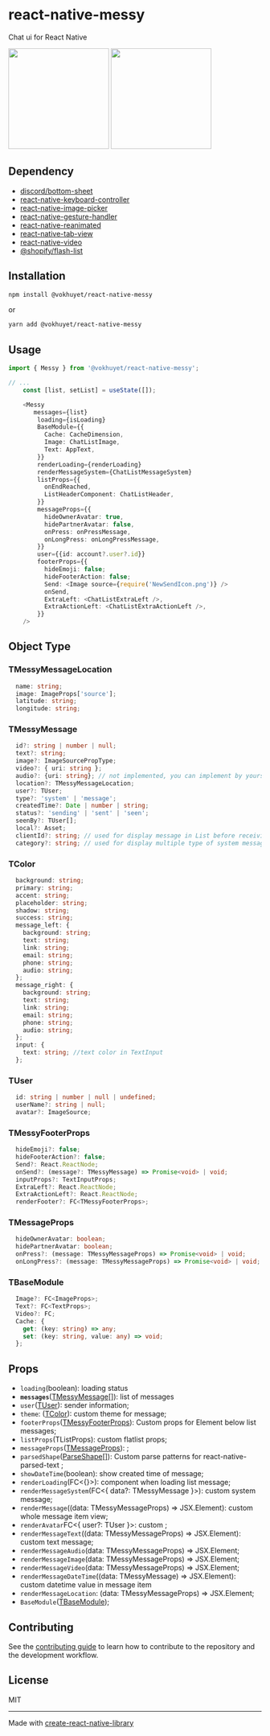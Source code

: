 # react-native-messy

Chat ui for React Native
<p>
    <img src="preview/demo_1.png" width="200px">
  <img src="preview/demo_2.png" width="200px">
</p>

## Dependency

- [discord/bottom-sheet](discord/react-native-bottom-sheet#discord-fork-4.6.1-rngh-v2)
- [react-native-keyboard-controller](https://kirillzyusko.github.io/react-native-keyboard-controller/)
- [react-native-image-picker](https://github.com/react-native-image-picker/react-native-image-picker)
- [react-native-gesture-handler](https://github.com/software-mansion/react-native-gesture-handler#readme)
- [react-native-reanimated](https://github.com/software-mansion/react-native-reanimated#readme)
- [react-native-tab-view](https://reactnavigation.org/docs/tab-view/)
- [react-native-video](https://github.com/TheWidlarzGroup/react-native-video)
- [@shopify/flash-list](https://shopify.github.io/flash-list/)

## Installation

```sh
npm install @vokhuyet/react-native-messy
```

or

```sh
yarn add @vokhuyet/react-native-messy
```

## Usage

```ts
import { Messy } from '@vokhuyet/react-native-messy';

// ...
    const [list, setList] = useState([]);

    <Messy
       messages={list}
        loading={isLoading}
        BaseModule={{
          Cache: CacheDimension,
          Image: ChatListImage,
          Text: AppText,
        }}
        renderLoading={renderLoading}
        renderMessageSystem={ChatListMessageSystem}
        listProps={{
          onEndReached,
          ListHeaderComponent: ChatListHeader,
        }}
        messageProps={{
          hideOwnerAvatar: true,
          hidePartnerAvatar: false,
          onPress: onPressMessage,
          onLongPress: onLongPressMessage,
        }}
        user={{id: account?.user?.id}}
        footerProps={{
          hideEmoji: false;
          hideFooterAction: false;
          Send: <Image source={require('NewSendIcon.png')} />
          onSend,
          ExtraLeft: <ChatListExtraLeft />,
          ExtraActionLeft: <ChatListExtraActionLeft />,
        }}
    />
```

## Object Type

### TMessyMessageLocation

```typescript
  name: string;
  image: ImageProps['source'];
  latitude: string;
  longitude: string;
```

### TMessyMessage

```ts
  id?: string | number | null;
  text?: string;
  image?: ImageSourcePropType;
  video?: { uri: string };
  audio?: {uri: string}; // not implemented, you can implement by yourself
  location?: TMessyMessageLocation;
  user?: TUser;
  type?: 'system' | 'message';
  createdTime?: Date | number | string;
  status?: 'sending' | 'sent' | 'seen';
  seenBy?: TUser[];
  local?: Asset;
  clientId?: string; // used for display message in List before receiving response from Server
  category?: string; // used for display multiple type of system message
```

### TColor

```ts
  background: string;
  primary: string;
  accent: string;
  placeholder: string;
  shadow: string;
  success: string;
  message_left: {
    background: string;
    text: string;
    link: string;
    email: string;
    phone: string;
    audio: string;
  };
  message_right: {
    background: string;
    text: string;
    link: string;
    email: string;
    phone: string;
    audio: string;
  };
  input: {
    text: string; //text color in TextInput
  };
```

### TUser

```ts
  id: string | number | null | undefined;
  userName?: string | null;
  avatar?: ImageSource;
```

### TMessyFooterProps

```ts
  hideEmoji?: false;
  hideFooterAction?: false;
  Send?: React.ReactNode;
  onSend?: (message?: TMessyMessage) => Promise<void> | void;
  inputProps?: TextInputProps;
  ExtraLeft?: React.ReactNode;
  ExtraActionLeft?: React.ReactNode;
  renderFooter?: FC<TMessyFooterProps>;
```

### TMessageProps

```ts
  hideOwnerAvatar: boolean;
  hidePartnerAvatar: boolean;
  onPress?: (message: TMessyMessageProps) => Promise<void> | void;
  onLongPress?: (message: TMessyMessageProps) => Promise<void> | void;
```

### TBaseModule

```ts
  Image?: FC<ImageProps>;
  Text?: FC<TextProps>;
  Video?: FC;
  Cache: {
    get: (key: string) => any;
    set: (key: string, value: any) => void;
  };
```

## Props

- ```loading```(boolean): loading status
- **```messages```**([TMessyMessage[]](#tmessymessage)): list of messages
- ```user```([TUser](#tuser)): sender information;
- ```theme```: ([TColor](#tcolor)): custom theme for message;
- ```footerProps```([TMessyFooterProps](#tmessyfooterprops)):  Custom props for Element below list messages;
- ```listProps```(TListProps): custom flatlist props;
- ```messageProps```([TMessageProps](#tmessageprops)): ;
- ```parsedShape```([ParseShape[]](https://github.com/taskrabbit/react-native-parsed-text)): Custom parse patterns for react-native-parsed-text ;
- ```showDateTime```(boolean): show created time of message;
- ```renderLoading```(FC<{}>): component when loading list message;
- ```renderMessageSystem```(FC<{ data?: TMessyMessage }>): custom system message;
- ```renderMessage```((data: TMessyMessageProps) => JSX.Element): custom whole message item view;
- ```renderAvatar```FC<{ user?: TUser }>: custom ;
- ```renderMessageText```((data: TMessyMessageProps) => JSX.Element): custom text message;
- ```renderMessageAudio```(data: TMessyMessageProps) => JSX.Element;
- ```renderMessageImage```(data: TMessyMessageProps) => JSX.Element;
- ```renderMessageVideo```(data: TMessyMessageProps) => JSX.Element;
- ```renderMessageDateTime```((data: TMessyMessage) => JSX.Element): custom datetime value in message item
- ```renderMessageLocation```: (data: TMessyMessageProps) => JSX.Element;
- ```BaseModule```([TBaseModule](#tbasemodule));

## Contributing

See the [contributing guide](CONTRIBUTING.md) to learn how to contribute to the repository and the development workflow.

## License

MIT

---

Made with [create-react-native-library](https://github.com/callstack/react-native-builder-bob)

